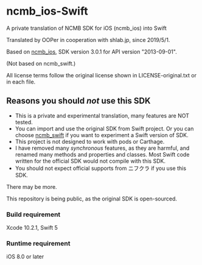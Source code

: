 # ncmb_ios-Swift

A private translation of NCMB SDK for iOS (ncmb_ios) into Swift

Translated by OOPer in cooperation with shlab.jp, since 2019/5/1.

Based on
[ncmb_ios](https://github.com/NIFCloud-mbaas/ncmb_ios),
SDK version 3.0.1 for API version "2013-09-01".

(Not based on ncmb_swift.)

All license terms follow the original license shown in LICENSE-original.txt or in each file.

## Reasons you should _not_ use this SDK

- This is a private and experimental translation, many features are NOT tested.
- You can import and use the original SDK from Swift project. Or you can choose [ncmb_swift](https://github.com/NIFCloud-mbaas/ncmb_swift) if you want to experiment a Swift version of SDK.
- This project is not designed to work with pods or Carthage.
- I have removed many *synchronous* features, as they are harmful, and renamed many methods and properties and classes. Most Swift code written for the official SDK would not compile with this SDK.
- You should not expect official supports from ニフクラ if you use this SDK.

There may be more.

This repository is being public, as the original SDK is open-sourced.

### Build requirement

Xcode 10.2.1, Swift 5

### Runtime requirement

iOS 8.0 or later

